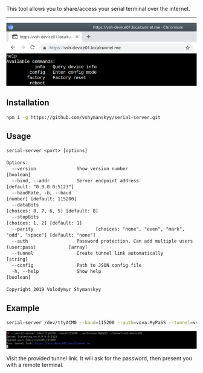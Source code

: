 This tool allows you to share/access your serial terminal over the internet.
___

![examples](/docs/example_browser.png)

## Installation

```sh
npm i -g https://github.com/vshymanskyy/serial-server.git
```

## Usage

```log
serial-server <port> [options]

Options:
  --version               Show version number                                              [boolean]
  --bind, --addr          Server endpoint address                          [default: "0.0.0.0:5123"]
  --baudRate, -b, --baud                                                  [number] [default: 115200]
  --dataBits                                                      [choices: 8, 7, 6, 5] [default: 8]
  --stopBits                                                            [choices: 1, 2] [default: 1]
  --parity                       [choices: "none", "even", "mark", "odd", "space"] [default: "none"]
  --auth                  Password protection. Can add multiple users (user:pass)            [array]
  --tunnel                Create tunnel link automatically                                  [string]
  --config                Path to JSON config file
  -h, --help              Show help                                                        [boolean]

Copyright 2019 Volodymyr Shymanskyy

```

## Example

```sh
serial-server /dev/ttyACM0 --baud=115200 --auth=vova:MyPaSS --tunnel=vsh-device01
```
![examples](/docs/example_console.png)

Visit the provided tunnel link. It will ask for the password, then present you with a remote terminal.
